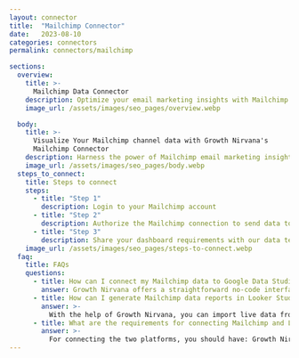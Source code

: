```yaml
---
layout: connector
title:  "Mailchimp Connector"
date:   2023-08-10
categories: connectors
permalink: connectors/mailchimp

sections:
  overview:
    title: >-
      Mailchimp Data Connector
    description: Optimize your email marketing insights with Mailchimp integration. Seamlessly merge email campaign data from Mailchimp with Looker Studio's analytical capabilities, unlocking insights that drive email strategies, audience engagement, and operational excellence.
    image_url: /assets/images/seo_pages/overview.webp

  body:
    title: >-
      Visualize Your Mailchimp channel data with Growth Nirvana's
      Mailchimp Connector
    description: Harness the power of Mailchimp email marketing insights integrated into Looker Studio for strategic email campaign decisions.
    image_url: /assets/images/seo_pages/body.webp
  steps_to_connect:
    title: Steps to connect
    steps:
      - title: "Step 1"
        description: Login to your Mailchimp account
      - title: "Step 2"
        description: Authorize the Mailchimp connection to send data to Growth Nirvana
      - title: "Step 3"
        description: Share your dashboard requirements with our data team. We will build the report for you.
    image_url: /assets/images/seo_pages/steps-to-connect.webp
  faq:
    title: FAQs
    questions:
      - title: How can I connect my Mailchimp data to Google Data Studio/Looker Studio?
        answer: Growth Nirvana offers a straightforward no-code interface to connect to Mailchimp data sources.
      - title: How can I generate Mailchimp data reports in Looker Studio?
        answer: >-
          With the help of Growth Nirvana, you can import live data from Mailchimp into Looker Studio. These data can be viewed in charts, tables, and dashboards to generate branded reports that can be shared instantly.
      - title: What are the requirements for connecting Mailchimp and Looker Studio?
        answer: >-
          For connecting the two platforms, you should have: Growth Nirvana Account and Mailchimp Ads Account
---
```

